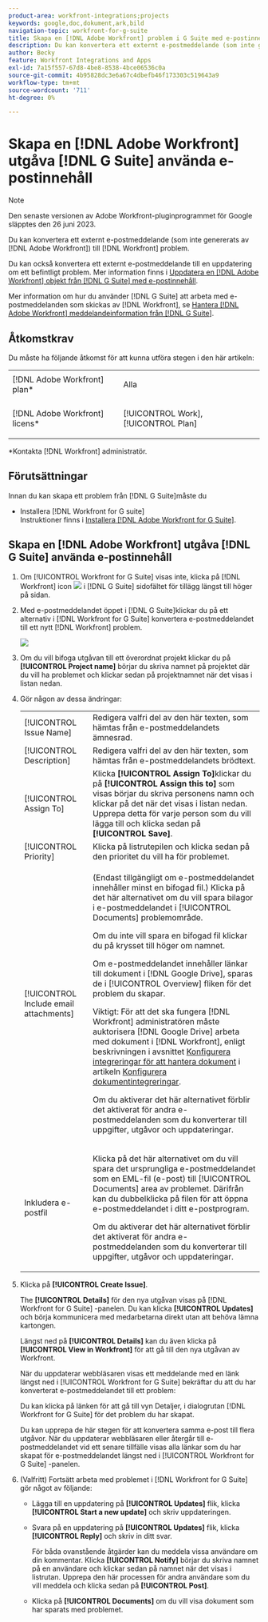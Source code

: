 ```yaml
---
product-area: workfront-integrations;projects
keywords: google,doc,dokument,ark,bild
navigation-topic: workfront-for-g-suite
title: Skapa en [!DNL Adobe Workfront] problem i G Suite med e-postinnehåll
description: Du kan konvertera ett externt e-postmeddelande (som inte genererats av [!DNL Adobe Workfront)] till [!DNL Workfront] problem.
author: Becky
feature: Workfront Integrations and Apps
exl-id: 7a15f557-67d8-4be8-8538-4bce06536c0a
source-git-commit: 4b95828dc3e6a67c4dbefb46f173303c519643a9
workflow-type: tm+mt
source-wordcount: '711'
ht-degree: 0%

---
```


# Skapa en [!DNL Adobe Workfront] utgåva [!DNL G Suite] använda e-postinnehåll

>[!NOTE]
>
>Den senaste versionen av Adobe Workfront-pluginprogrammet för Google släpptes den 26 juni 2023.

Du kan konvertera ett externt e-postmeddelande (som inte genererats av [!DNL Adobe Workfront]) till [!DNL Workfront] problem.

Du kan också konvertera ett externt e-postmeddelande till en uppdatering om ett befintligt problem. Mer information finns i [Uppdatera en [!DNL Adobe Workfront] objekt från [!DNL G Suite] med e-postinnehåll](../../workfront-integrations-and-apps/workfront-for-g-suite/update-wf-item-using-email-content.md).

Mer information om hur du använder [!DNL G Suite] att arbeta med e-postmeddelanden som skickas av [!DNL Workfront], se [Hantera [!DNL Adobe Workfront] meddelandeinformation från [!DNL G Suite]](../../workfront-integrations-and-apps/workfront-for-g-suite/manage-wf-email-notification-details-in-gsuite.md).

## Åtkomstkrav

Du måste ha följande åtkomst för att kunna utföra stegen i den här artikeln:

<table style="table-layout:auto"> 
 <col> 
 <col> 
 <tbody> 
  <tr> 
   <td role="rowheader">[!DNL Adobe Workfront] plan*</td> 
   <td> <p>Alla</p> </td> 
  </tr> 
  <tr> 
   <td role="rowheader">[!DNL Adobe Workfront] licens*</td> 
   <td> <p>[!UICONTROL Work], [!UICONTROL Plan]</p> </td> 
  </tr> 
   </tbody> 
</table>

&#42;Kontakta [!DNL Workfront] administratör.

## Förutsättningar

Innan du kan skapa ett problem från [!DNL G Suite]måste du

* Installera [!DNL Workfront for G suite]\
   Instruktioner finns i [Installera [!DNL Adobe Workfront for G Suite]](../../workfront-integrations-and-apps/workfront-for-g-suite/install-workfront-for-gsuite.md).

## Skapa en [!DNL Adobe Workfront] utgåva [!DNL G Suite] använda e-postinnehåll

1. Om [!UICONTROL Workfront for G Suite] visas inte, klicka på [!DNL Workfront] icon ![](assets/wf-lion-icon.png) i [!DNL G Suite] sidofältet för tillägg längst till höger på sidan.
1. Med e-postmeddelandet öppet i [!DNL G Suite]klickar du på ett alternativ i [!DNL Workfront for G Suite] konvertera e-postmeddelandet till ett nytt [!DNL Workfront] problem.

   ![](assets/convert-email-task-issue-update.png)

1. Om du vill bifoga utgåvan till ett överordnat projekt klickar du på **[!UICONTROL Project name]** börjar du skriva namnet på projektet där du vill ha problemet och klickar sedan på projektnamnet när det visas i listan nedan.
1. Gör någon av dessa ändringar:

   <table style="table-layout:auto"> 
    <col> 
    <col> 
    <tbody> 
     <tr> 
      <td role="rowheader">[!UICONTROL Issue Name]</td> 
      <td>Redigera valfri del av den här texten, som hämtas från e-postmeddelandets ämnesrad.</td> 
     </tr> 
     <tr> 
      <td role="rowheader">[!UICONTROL Description]</td> 
      <td>Redigera valfri del av den här texten, som hämtas från e-postmeddelandets brödtext.</td> 
     </tr> 
     <tr data-mc-conditions=""> 
      <td role="rowheader">[!UICONTROL Assign To]</td> 
      <td>Klicka <strong>[!UICONTROL Assign To]</strong>klickar du på <strong>[!UICONTROL Assign this to]</strong> som visas börjar du skriva personens namn och klickar på det när det visas i listan nedan. Upprepa detta för varje person som du vill lägga till och klicka sedan på <strong>[!UICONTROL Save]</strong>.</td> 
     </tr> 
     <tr data-mc-conditions=""> 
      <td role="rowheader">[!UICONTROL Priority]</td> 
      <td>Klicka på listrutepilen och klicka sedan på den prioritet du vill ha för problemet.</td> 
     </tr> 
     <tr data-mc-conditions=""> 
      <td role="rowheader">[!UICONTROL Include email attachments]</td> 
      <td> <p>(Endast tillgängligt om e-postmeddelandet innehåller minst en bifogad fil.) Klicka på det här alternativet om du vill spara bilagor i e-postmeddelandet i [!UICONTROL Documents] problemområde. </p> <p>Om du inte vill spara en bifogad fil klickar du på krysset till höger om namnet. </p> <p>Om e-postmeddelandet innehåller länkar till dokument i [!DNL Google Drive], sparas de i [!UICONTROL Overview] fliken för det problem du skapar. </p> <p>Viktigt: För att det ska fungera [!DNL Workfront] administratören måste auktorisera [!DNL Google Drive] arbeta med dokument i [!DNL Workfront], enligt beskrivningen i avsnittet <a href="../../administration-and-setup/configure-integrations/configure-document-integrations.md#configur" class="MCXref xref">Konfigurera integreringar för att hantera dokument</a> i artikeln <a href="../../administration-and-setup/configure-integrations/configure-document-integrations.md" class="MCXref xref">Konfigurera dokumentintegreringar</a>.</p> <p>Om du aktiverar det här alternativet förblir det aktiverat för andra e-postmeddelanden som du konverterar till uppgifter, utgåvor och uppdateringar.</p> </td> 
     </tr> 
     <tr data-mc-conditions=""> 
      <td role="rowheader">Inkludera e-postfil</td> 
      <td> <p>Klicka på det här alternativet om du vill spara det ursprungliga e-postmeddelandet som en EML-fil (e-post) <span>till [!UICONTROL Documents] area</span> av problemet. Därifrån kan du dubbelklicka på filen för att öppna e-postmeddelandet i ditt e-postprogram.</p> <p>Om du aktiverar det här alternativet förblir det aktiverat för andra e-postmeddelanden som du konverterar till uppgifter, utgåvor och uppdateringar.</p> </td> 
     </tr> 
    </tbody> 
   </table>

1. Klicka på **[!UICONTROL Create Issue]**.

   The **[!UICONTROL Details]** för den nya utgåvan visas på [!DNL Workfront for G Suite] -panelen. Du kan klicka **[!UICONTROL Updates]** och börja kommunicera med medarbetarna direkt utan att behöva lämna kartongen.

   Längst ned på **[!UICONTROL Details]** kan du även klicka på **[!UICONTROL View in Workfront]** för att gå till den nya utgåvan av Workfront.

   När du uppdaterar webbläsaren visas ett meddelande med en länk längst ned i [!UICONTROL Workfront for G Suite] bekräftar du att du har konverterat e-postmeddelandet till ett problem:

   Du kan klicka på länken för att gå till vyn Detaljer, i dialogrutan [!DNL Workfront for G Suite] för det problem du har skapat.

   Du kan upprepa de här stegen för att konvertera samma e-post till flera utgåvor. När du uppdaterar webbläsaren eller återgår till e-postmeddelandet vid ett senare tillfälle visas alla länkar som du har skapat för e-postmeddelandet längst ned i [!UICONTROL Workfront for G Suite] -panelen.

1. (Valfritt) Fortsätt arbeta med problemet i [!DNL Workfront for G Suite] gör något av följande:

   * Lägga till en uppdatering på **[!UICONTROL Updates]** flik, klicka **[!UICONTROL Start a new update]** och skriv uppdateringen.

   * Svara på en uppdatering på **[!UICONTROL Updates]** flik, klicka **[!UICONTROL Reply]** och skriv in ditt svar.

     För båda ovanstående åtgärder kan du meddela vissa användare om din kommentar. Klicka **[!UICONTROL Notify]** börjar du skriva namnet på en användare och klickar sedan på namnet när det visas i listrutan. Upprepa den här processen för andra användare som du vill meddela och klicka sedan på **[!UICONTROL Post]**.

   * Klicka på **[!UICONTROL Documents]** om du vill visa dokument som har sparats med problemet.
